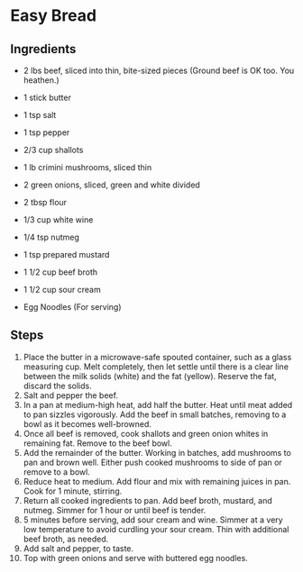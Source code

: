 Easy Bread
==========

Ingredients
-----------
* 2 lbs beef, sliced into thin, bite-sized pieces (Ground beef is OK too. You heathen.)
* 1 stick butter
* 1 tsp salt
* 1 tsp pepper
* 2/3 cup shallots
* 1 lb crimini mushrooms, sliced thin
* 2 green onions, sliced, green and white divided
* 2 tbsp flour
* 1/3 cup white wine
* 1/4 tsp nutmeg
* 1 tsp prepared mustard
* 1 1/2 cup beef broth
* 1 1/2 cup sour cream

* Egg Noodles (For serving)

Steps
-----
1. Place the butter in a microwave-safe spouted container, such as a glass measuring cup. Melt completely, then let settle until there is a clear line between the milk solids (white) and the fat (yellow). Reserve the fat, discard the solids.
2. Salt and pepper the beef.
3. In a pan at medium-high heat, add half the butter. Heat until meat added to pan sizzles vigorously. Add the beef in small batches, removing to a bowl as it becomes well-browned.
4. Once all beef is removed, cook shallots and green onion whites in remaining fat. Remove to the beef bowl.
5. Add the remainder of the butter. Working in batches, add mushrooms to pan and brown well. Either push cooked mushrooms to side of pan or remove to a bowl.
6. Reduce heat to medium. Add flour and mix with remaining juices in pan. Cook for 1 minute, stirring.
7. Return all cooked ingredients to pan. Add beef broth, mustard, and nutmeg. Simmer for 1 hour or until beef is tender.
8. 5 minutes before serving, add sour cream and wine. Simmer at a very low temperature to avoid curdling your sour cream. Thin with additional beef broth, as needed.
9. Add salt and pepper, to taste.
10. Top with green onions and serve with buttered egg noodles.